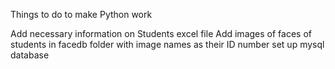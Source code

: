 Things to do to make Python work

Add necessary information on Students excel file
Add images of faces of students in facedb folder with image names as their ID number
set up mysql database
